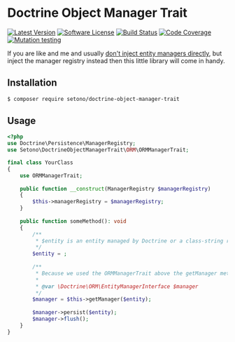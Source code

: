 # Doctrine Object Manager Trait

[![Latest Version][ico-version]][link-packagist]
[![Software License][ico-license]](LICENSE)
[![Build Status][ico-github-actions]][link-github-actions]
[![Code Coverage][ico-code-coverage]][link-code-coverage]
[![Mutation testing][ico-infection]][link-infection]

If you are like and me and usually [don't inject entity managers directly](https://matthiasnoback.nl/2014/05/inject-the-manager-registry-instead-of-the-entity-manager/),
but inject the manager registry instead then this little library will come in handy.

## Installation

```bash
$ composer require setono/doctrine-object-manager-trait
```

## Usage

```php
<?php
use Doctrine\Persistence\ManagerRegistry;
use Setono\DoctrineObjectManagerTrait\ORM\ORMManagerTrait;

final class YourClass
{
    use ORMManagerTrait;
    
    public function __construct(ManagerRegistry $managerRegistry)
    {
        $this->managerRegistry = $managerRegistry;
    }
    
    public function someMethod(): void
    {
        /**
         * $entity is an entity managed by Doctrine or a class-string representing an entity managed by Doctrine
         */
        $entity = ;
        
        /**
         * Because we used the ORMManagerTrait above the getManager method will return an EntityManagerInterface
         * 
         * @var \Doctrine\ORM\EntityManagerInterface $manager 
         */
        $manager = $this->getManager($entity);
        
        $manager->persist($entity);
        $manager->flush();
    }
}
```

[ico-version]: https://poser.pugx.org/setono/doctrine-object-manager-trait/v/stable
[ico-license]: https://poser.pugx.org/setono/doctrine-object-manager-trait/license
[ico-github-actions]: https://github.com/Setono/doctrine-object-manager-trait/workflows/build/badge.svg
[ico-code-coverage]: https://codecov.io/gh/Setono/doctrine-object-manager-trait/branch/master/graph/badge.svg
[ico-infection]: https://img.shields.io/endpoint?style=flat&url=https%3A%2F%2Fbadge-api.stryker-mutator.io%2Fgithub.com%2FSetono%2Fdoctrine-object-manager-trait%2Fmaster

[link-packagist]: https://packagist.org/packages/setono/doctrine-object-manager-trait
[link-github-actions]: https://github.com/Setono/doctrine-object-manager-trait/actions
[link-code-coverage]: https://codecov.io/gh/Setono/doctrine-object-manager-trait
[link-infection]: https://dashboard.stryker-mutator.io/reports/github.com/Setono/doctrine-object-manager-trait/master
